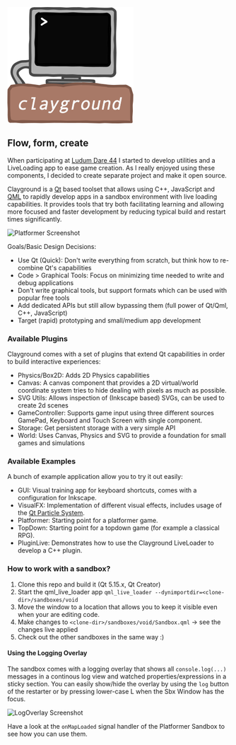 ![clayground](res/clayground_logo.png)



## Flow, form, create 
When participating at [Ludum Dare 44](https://ldjam.com) I started to develop
utilities and a LiveLoading app to ease game creation. As I really enjoyed
using these components, I decided to create separate project and make it
open source.

Clayground is a [Qt](https://www.qt.io) based toolset that allows using C++, JavaScript
and [QML](https://doc.qt.io/qt-5/qtqml-index.html) to rapidly develop apps in a sandbox environment with live loading capabilities.
It provides tools that try both facilitating learning and allowing more
focused and faster development by reducing typical build and restart times
significantly.

![Platformer Screenshot](res/screenshot_platformer.png)

Goals/Basic Design Decisions:
- Use Qt (Quick): Don't write everything from scratch, but think how to re-combine Qt's capabilities 
- Code > Graphical Tools: Focus on minimizing time needed to write and debug applications
- Don't write graphical tools, but support formats which can be used with popular free tools 
- Add dedicated APIs but still allow bypassing them (full power of Qt/Qml, C++, JavaScript)
- Target (rapid) prototyping and small/medium app development

### Available Plugins
Clayground comes with a set of plugins that extend Qt capabilities in order to
build interactive experiences:
- Physics/Box2D: Adds 2D Physics capabilities
- Canvas: A canvas component that provides a 2D virtual/world coordinate
  system tries to hide dealing with pixels as much as possible.
- SVG Utils: Allows inspection of (Inkscape based) SVGs, can be used to create 2d scenes
- GameController: Supports game input using three different sources GamePad, Keyboard and Touch Screen with single component.
- Storage: Get persistent storage with a very simple API
- World: Uses Canvas, Physics and SVG to provide a foundation for small games and simulations

### Available Examples
A bunch of example application allow you to try it out easily:
- GUI: Visual training app for keyboard shortcuts, comes with a configuration for Inkscape.
- VisualFX: Implementation of different visual effects, includes usage of the [Qt Particle System](https://doc.qt.io/qt-5/qtquick-effects-particles.html).
- Platformer: Starting point for a platformer game.
- TopDown: Starting point for a topdown game (for example a classical RPG).
- PluginLive: Demonstrates how to use the Clayground LiveLoader to develop a C++ plugin.

### How to work with a sandbox?
1. Clone this repo and build it (Qt 5.15.x, Qt Creator)
2. Start the qml_live_loader app `qml_live_loader --dynimportdir=<clone-dir>/sandboxes/void`
3. Move the window to a location that allows you to keep it visible even when your are editing code.
4. Make changes to `<clone-dir>/sandboxes/void/Sandbox.qml` -> see the changes live applied
5. Check out the other sandboxes in the same way :)

#### Using the Logging Overlay
The sandbox comes with a logging overlay that shows all 
`console.log(...)` messages in a continous log view and 
watched properties/expressions in a sticky section. You can 
easily show/hide the overlay by using the `log` button of the 
restarter or by pressing lower-case L when the Sbx Window has the focus.

<img src="res/log_overlay.png" width="50%" height="50%" alt="LogOverlay Screenshot">

Have a look at the `onMapLoaded` signal handler of the Platformer 
Sandbox to see how you can use them.
